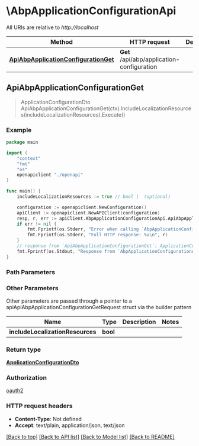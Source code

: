 # \AbpApplicationConfigurationApi

All URIs are relative to *http://localhost*

Method | HTTP request | Description
------------- | ------------- | -------------
[**ApiAbpApplicationConfigurationGet**](AbpApplicationConfigurationApi.md#ApiAbpApplicationConfigurationGet) | **Get** /api/abp/application-configuration | 



## ApiAbpApplicationConfigurationGet

> ApplicationConfigurationDto ApiAbpApplicationConfigurationGet(ctx).IncludeLocalizationResources(includeLocalizationResources).Execute()



### Example

```go
package main

import (
    "context"
    "fmt"
    "os"
    openapiclient "./openapi"
)

func main() {
    includeLocalizationResources := true // bool |  (optional)

    configuration := openapiclient.NewConfiguration()
    apiClient := openapiclient.NewAPIClient(configuration)
    resp, r, err := apiClient.AbpApplicationConfigurationApi.ApiAbpApplicationConfigurationGet(context.Background()).IncludeLocalizationResources(includeLocalizationResources).Execute()
    if err != nil {
        fmt.Fprintf(os.Stderr, "Error when calling `AbpApplicationConfigurationApi.ApiAbpApplicationConfigurationGet``: %v\n", err)
        fmt.Fprintf(os.Stderr, "Full HTTP response: %v\n", r)
    }
    // response from `ApiAbpApplicationConfigurationGet`: ApplicationConfigurationDto
    fmt.Fprintf(os.Stdout, "Response from `AbpApplicationConfigurationApi.ApiAbpApplicationConfigurationGet`: %v\n", resp)
}
```

### Path Parameters



### Other Parameters

Other parameters are passed through a pointer to a apiApiAbpApplicationConfigurationGetRequest struct via the builder pattern


Name | Type | Description  | Notes
------------- | ------------- | ------------- | -------------
 **includeLocalizationResources** | **bool** |  | 

### Return type

[**ApplicationConfigurationDto**](ApplicationConfigurationDto.md)

### Authorization

[oauth2](../README.md#oauth2)

### HTTP request headers

- **Content-Type**: Not defined
- **Accept**: text/plain, application/json, text/json

[[Back to top]](#) [[Back to API list]](../README.md#documentation-for-api-endpoints)
[[Back to Model list]](../README.md#documentation-for-models)
[[Back to README]](../README.md)

